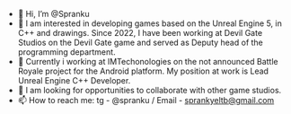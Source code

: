 - 👋 Hi, I’m @Spranku
- 👀  I am interested in developing games based on the Unreal Engine 5, in C++ and drawings. Since 2022, I have been working at Devil Gate Studios on the Devil Gate game and served as Deputy head of the programming department.  
- 🌱 Currently i working at IMTechonologies on the not announced Battle Royale project for the Android platform. My position at work is Lead Unreal Engine C++ Developer.
- 💞️ I am looking for opportunities to collaborate with other game studios.
- 📫 How to reach me: tg - @spranku / Email - sprankyeltb@gmail.com

<!---
Spranku/Spranku is a ✨ special ✨ repository because its `README.md` (this file) appears on your GitHub profile.
You can click the Preview link to take a look at your changes.
--->

